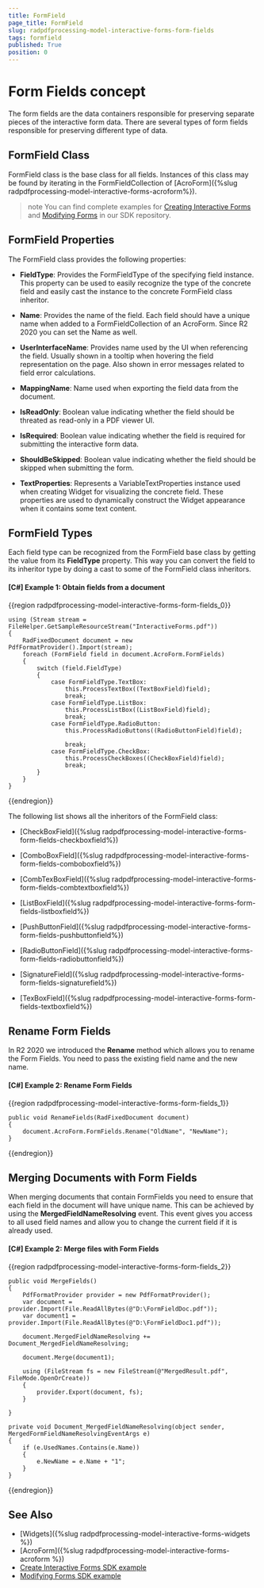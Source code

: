 ```yaml
---
title: FormField 
page_title: FormField 
slug: radpdfprocessing-model-interactive-forms-form-fields 
tags: formfield
published: True
position: 0
---
```

# Form Fields concept

The form fields are the data containers responsible for preserving separate pieces of the interactive form data. There are several types of form fields responsible for preserving different type of data.

## FormField Class

FormField class is the base class for all fields. Instances of this class may be found by iterating in the FormFieldCollection of [AcroForm]({%slug radpdfprocessing-model-interactive-forms-acroform%}). 

>note You can find complete examples for [Creating Interactive Forms](https://github.com/telerik/document-processing-sdk/tree/master/PdfProcessing/CreateInteractiveForms) and [Modifying Forms](https://github.com/telerik/document-processing-sdk/tree/master/PdfProcessing/ModifyForms) in our SDK repository.

## FormField Properties

The FormField class provides the following properties:

* **FieldType**: Provides the FormFieldType of the specifying field instance. This property can be used to easily recognize the type of the concrete field and easily cast the instance to the concrete FormField class inheritor.

* **Name**: Provides the name of the field. Each field should have a unique name when added to a FormFieldCollection of an AcroForm. Since R2 2020 you can set the Name as well.

* **UserInterfaceName**: Provides name used by the UI when referencing the field. Usually shown in a tooltip when hovering the field representation on the page. Also shown in error messages related to field error calculations.

* **MappingName**: Name used when exporting the field data from the document.

* **IsReadOnly**: Boolean value indicating whether the field should be threated as read-only in a PDF viewer UI.

* **IsRequired**: Boolean value indicating whether the field is required for submitting the interactive form data.

* **ShouldBeSkipped**: Boolean value indicating whether the field should be skipped when submitting the form.

* **TextProperties**: Represents a VariableTextProperties instance used when creating Widget for visualizing the concrete field. These properties are used to dynamically construct the Widget appearance when it contains some text content.


## FormField Types

Each field type can be recognized from the FormField base class by getting the value from its **FieldType** property. This way you can convert the field to its inheritor type by doing a cast to some of the FormField class inheritors.

#### **[C#] Example 1: Obtain fields from a document**

{{region radpdfprocessing-model-interactive-forms-form-fields_0}}

	using (Stream stream = FileHelper.GetSampleResourceStream("InteractiveForms.pdf"))
	{
	    RadFixedDocument document = new PdfFormatProvider().Import(stream);
	    foreach (FormField field in document.AcroForm.FormFields)
	    {
	        switch (field.FieldType)
	        {
	            case FormFieldType.TextBox:
	                this.ProcessTextBox((TextBoxField)field);
	                break;
	            case FormFieldType.ListBox:
	                this.ProcessListBox((ListBoxField)field);
	                break;
	            case FormFieldType.RadioButton:
	                this.ProcessRadioButtons((RadioButtonField)field);
	
	                break;
	            case FormFieldType.CheckBox:
	                this.ProcessCheckBoxes((CheckBoxField)field);
	                break;
	        }
	    }
	}
{{endregion}}

The following list shows all the inheritors of the FormField class:

* [CheckBoxField]({%slug radpdfprocessing-model-interactive-forms-form-fields-checkboxfield%})

* [ComboBoxField]({%slug radpdfprocessing-model-interactive-forms-form-fields-comboboxfield%})

* [CombTexBoxField]({%slug radpdfprocessing-model-interactive-forms-form-fields-combtextboxfield%})

* [ListBoxField]({%slug radpdfprocessing-model-interactive-forms-form-fields-listboxfield%})

* [PushButtonField]({%slug radpdfprocessing-model-interactive-forms-form-fields-pushbuttonfield%})

* [RadioButtonField]({%slug radpdfprocessing-model-interactive-forms-form-fields-radiobuttonfield%})

* [SignatureField]({%slug radpdfprocessing-model-interactive-forms-form-fields-signaturefield%})

* [TexBoxField]({%slug radpdfprocessing-model-interactive-forms-form-fields-textboxfield%})


## Rename Form Fields

In R2 2020 we introduced the __Rename__ method which allows you to rename the Form Fields. You need to pass the existing field name and the new name.  

#### **[C#] Example 2: Rename Form Fields**

{{region radpdfprocessing-model-interactive-forms-form-fields_1}}

	public void RenameFields(RadFixedDocument document)
	{
		document.AcroForm.FormFields.Rename("OldName", "NewName");
	}
{{endregion}}

## Merging Documents with Form Fields

When merging documents that contain FormFields you need to ensure that each field in the document will have unique name. This can be achieved by using the __MergedFieldNameResolving__ event. This event gives you access to all used field names and allow you to change the current field if it is already used. 

#### **[C#] Example 2: Merge files with Form Fields**

{{region radpdfprocessing-model-interactive-forms-form-fields_2}}

	public void MergeFields()
	{
		PdfFormatProvider provider = new PdfFormatProvider();
		var document = provider.Import(File.ReadAllBytes(@"D:\FormFieldDoc.pdf"));
		var document1 = provider.Import(File.ReadAllBytes(@"D:\FormFieldDoc1.pdf"));

		document.MergedFieldNameResolving += Document_MergedFieldNameResolving;

		document.Merge(document1);

		using (FileStream fs = new FileStream(@"MergedResult.pdf", FileMode.OpenOrCreate))
		{
			provider.Export(document, fs);
		}
	
	}

	private void Document_MergedFieldNameResolving(object sender, MergedFormFieldNameResolvingEventArgs e)
	{
		if (e.UsedNames.Contains(e.Name))
		{
			e.NewName = e.Name + "1";
		}
	}

{{endregion}}


## See Also

* [Widgets]({%slug radpdfprocessing-model-interactive-forms-widgets %})
* [AcroForm]({%slug radpdfprocessing-model-interactive-forms-acroform %})
* [Create Interactive Forms SDK example](https://github.com/telerik/document-processing-sdk/tree/master/PdfProcessing/CreateInteractiveForms) 
* [Modifying Forms SDK example](https://github.com/telerik/document-processing-sdk/tree/master/PdfProcessing/ModifyForms) 
